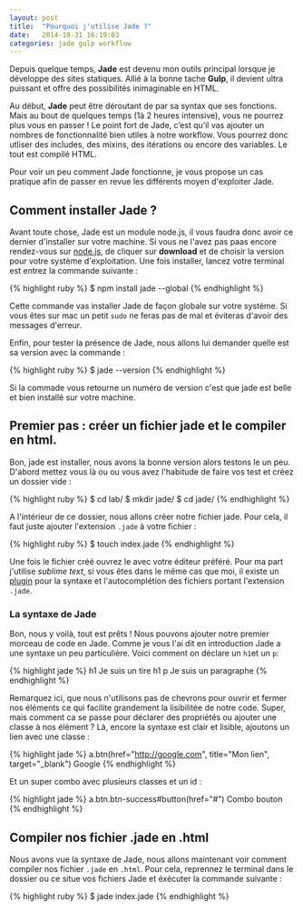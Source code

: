 ```yaml
---
layout: post
title:  "Pourquoi j'utilise Jade ?"
date:   2014-10-31 16:19:03
categories: jade gulp workflow
---
```


Depuis quelque temps, **Jade** est devenu mon outils principal lorsque je développe des sites statiques.  Allié à la bonne tache **Gulp**, il devient ultra puissant et offre des possibilités inimaginable en HTML.

Au début, **Jade** peut être déroutant de par sa syntax que ses fonctions. Mais au bout de quelques temps (1à 2 heures intensive), vous ne pourrez plus vous en passer ! Le point fort de Jade, c’est qu’il vas ajouter un nombres de fonctionnalité bien utiles à notre workflow. Vous pourrez donc utliser des includes, des mixins, des itérations ou encore des variables. Le tout est compilé HTML.

Pour voir un peu comment Jade fonctionne, je vous propose un cas pratique afin de passer en revue les différents moyen d'exploiter Jade. 

## Comment installer Jade ?

Avant toute chose, Jade est un module node.js, il vous faudra donc avoir ce dernier d'installer sur votre machine. Si vous ne l'avez pas paas encore rendez-vous sur [node.js](http://nodejs.org/), de cliquer sur **download** et de choisir la version pour votre système d'exploitation. Une fois installer, lancez votre terminal est entrez la commande suivante :

{% highlight ruby %}
$ npm install jade --global
{% endhighlight %}

Cette commande vas installer Jade de façon globale sur votre système. Si vous êtes sur mac un petit `sudo` ne feras pas de mal et éviteras d'avoir des messages d'erreur.

Enfin, pour tester la présence de Jade, nous allons lui demander quelle est sa version avec la commande :

{% highlight ruby %}
$ jade --version
{% endhighlight %}

Si la commade vous retourne un numéro de version c'est que jade est belle et bien installé sur votre machine.

## Premier pas : créer un fichier jade et le compiler en html.

Bon, jade est installer, nous avons la bonne version alors testons le un peu. D'abord mettez vous là ou ou vous avez l'habitude de faire vos test et créez un dossier vide :

{% highlight ruby %}
$ cd lab/
$ mkdir jade/ 
$ cd jade/
{% endhighlight %}

A l'intérieur de ce dossier, nous allons créer notre fichier jade. Pour cela, il faut juste ajouter l'extension `.jade` à votre fichier :

{% highlight ruby %}
$ touch index.jade
{% endhighlight %}

Une fois le fichier créé ouvrez le avec votre éditeur préféré. Pour ma part j'utilise *sublime text*, si vous êtes dans le même cas que moi, il existe un [plugin](https://sublime.wbond.net/packages/Jade) pour la syntaxe et l'autocomplétion des fichiers portant l'extension `.jade`.

### La syntaxe de Jade

Bon, nous y voilà, tout est prêts ! Nous pouvons ajouter notre premier morceau de code en Jade. Comme je vous l'ai dit en introduction Jade a une syntaxe un peu particulière. Voici comment on déclare un `h1`et un `p`:

{% highlight jade %}
h1 Je suis un tire h1
p Je suis un paragraphe
{% endhighlight %}

Remarquez ici, que nous n'utilisons pas de chevrons pour ouvrir et fermer nos éléments ce qui facilite grandement la lisibilitée de notre code. Super, mais comment ca se passe pour déclarer des propriétés ou ajouter une classe à nos élément ? Là, encore la syntaxe est clair et lisible, ajoutons un lien avec une classe :

{% highlight jade %}
a.btn(href="http://google.com", title="Mon lien", target="_blank") Google
{% endhighlight %}

Et un super combo avec plusieurs classes et un id :

{% highlight jade %}
a.btn.btn-success#button(href="#") Combo bouton
{% endhighlight %}

## Compiler nos fichier .jade en .html
Nous avons vue la syntaxe de Jade, nous allons maintenant voir comment compiler nos fichier `.jade` en `.html`. Pour cela, reprennez le terminal dans le dossier ou ce situe vos fichiers Jade et éxécuter la commande suivante :

{% highlight ruby %}
$ jade index.jade
{% endhighlight %}




